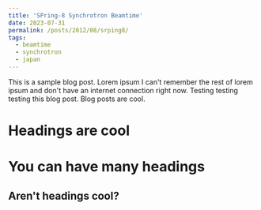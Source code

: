 ```yaml
---
title: 'SPring-8 Synchrotron Beamtime'
date: 2023-07-31
permalink: /posts/2012/08/srping8/
tags:
  - beamtime
  - synchrotron
  - japan
---
```


This is a sample blog post. Lorem ipsum I can't remember the rest of lorem ipsum and don't have an internet connection right now. Testing testing testing this blog post. Blog posts are cool.

Headings are cool
======

You can have many headings
======

Aren't headings cool?
------